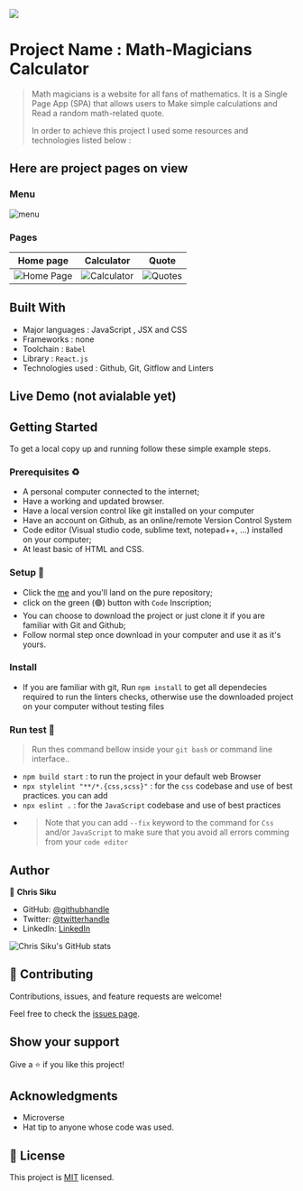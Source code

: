 ![](https://img.shields.io/badge/Microverse-blueviolet)

# Project Name :  Math-Magicians Calculator

> Math magicians is a website for all fans of mathematics. It is a Single Page App (SPA) that allows users to Make simple calculations and Read a random math-related quote.
>
>
> In order to achieve this project I used some resources and technologies listed below :

 ## Here are project pages on view 
 ### Menu
![menu](https://user-images.githubusercontent.com/101924220/177535048-b1415dd3-c48c-4e6c-8665-0e4f6dbe6256.PNG)
### Pages
 
| Home page  | Calculator | Quote
| --------------------------------------------------------------------------------------------------------------------------------------------------------------------- | --------------------------------------------------------------------------------------------------------------------------------------------------------------------- | --------------------------------------------------------------------------------------------------------------------------------------------------------------------- | 
| <img alt="Home Page" src="https://user-images.githubusercontent.com/101924220/177527050-27599c40-2fdd-49cd-a87c-1a121fabf805.PNG"> | <img  alt="Calculator" src="https://user-images.githubusercontent.com/101924220/177527037-daaf5b11-1351-442d-b51a-4cc162601f0b.PNG"> | <img  alt="Quotes" src="https://user-images.githubusercontent.com/101924220/177527060-4b978ebb-b8af-44df-8ffd-f9f51376444f.PNG">

## Built With

- Major languages : JavaScript , JSX and CSS
- Frameworks : none
- Toolchain : `Babel`
- Library : `React.js`
- Technologies used : Github, Git, Gitflow and Linters

## Live Demo (not avialable yet)

<!-- Click [Here](https://chrissiku.github.io/capstone_project_two/dist
) To open the live demo -->

## Getting Started

To get a local copy up and running follow these simple example steps.

### Prerequisites ♻️

- A personal computer connected to the internet;
- Have a working and updated browser.
- Have a local version control like git installed on your computer
- Have an account on Github, as an online/remote Version Control System
- Code editor (Visual studio code, sublime text, notepad++, ...) installed on your computer;
- At least basic of HTML and CSS.

### Setup 🎰

- Click the [me](https://github.com/Chrissiku/Math-magicians) and you'll land on the pure repository;
- click on the green (🟢) button with `Code` Inscription;
- You can choose to download the project or just clone it if you are familiar with Git and Github;
- Follow normal step once download in your computer and use it as it's yours.

### Install

- If you are familiar with git, Run `npm install` to get all dependecies required to run the linters checks, otherwise use the downloaded project on your computer without testing files

### Run test 🧪

> Run thes command bellow inside your `git bash` or command line interface..

- `npm build start` : to run the project in your default web Browser
- `npx stylelint "**/*.{css,scss}"` : for the `css` codebase and use of best practices. you can add
- `npx eslint .` : for the `JavaScript` codebase and use of best practices
- > Note that you can add `--fix` keyword to the command for `Css` and/or `JavaScript` to make sure that you avoid all errors comming from your `code editor`

## Author

👤 **Chris Siku**

- GitHub: [@githubhandle](https://github.com/Chrissiku)
- Twitter: [@twitterhandle](https://twitter.com/christian_siku)
- LinkedIn: [LinkedIn](https://www.linkedin.com/in/chris-siku-4bb53b232/)

![Chris Siku's GitHub stats](https://github-readme-stats.vercel.app/api?username=Chrissiku&count_private=true&theme=dark&show_icons=true)


## 🤝 Contributing

Contributions, issues, and feature requests are welcome!

Feel free to check the [issues page](../../issues/).

## Show your support

Give a ⭐️ if you like this project!

## Acknowledgments

- Microverse
- Hat tip to anyone whose code was used.

## 📝 License

This project is [MIT](./MIT.md) licensed.
